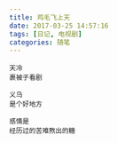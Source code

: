 ```yaml
---
title: 鸡毛飞上天
date: 2017-03-25 14:57:16
tags: [日记, 电视剧]
categories: 随笔
---
```


    天冷
    裹被子看剧
    
    义乌
    是个好地方
    
    感情是
    经历过的苦难熬出的糖
